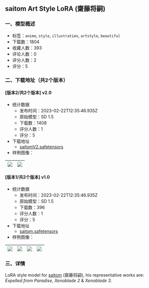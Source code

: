 ## saitom Art Style LoRA (齋藤将嗣)
### 一、模型概述

- 标签：`anime`, `style`, `illustration`, `artstyle`, `beautiful`
- 下载数：1804
- 收藏人数：393
- 评论人数：0
- 评分人数：2
- 评分：5

### 二、下载地址（共2个版本）

#### [版本2/共2个版本] v2.0

- 统计数据
  - 发布时间：2023-02-22T12:35:46.935Z
  - 原始模型：SD 1.5
  - 下载数：1408
  - 评分人数：1
  - 评分：5
- 下载地址
  - [saitomV2.safetensors](https://civitai.com/api/download/models/13823)
- 样例图像：

| <img src="https://image.civitai.com/xG1nkqKTMzGDvpLrqFT7WA/f78d5542-c35c-45c9-e2cf-0cbfb6fbe000/width=450/134004.jpeg" /> | <img src="https://image.civitai.com/xG1nkqKTMzGDvpLrqFT7WA/7e1b5a6e-ced4-407a-32a8-5622dc925d00/width=450/134003.jpeg" /> |
| ---- | ---- |

#### [版本1/共2个版本] v1.0

- 统计数据
  - 发布时间：2023-02-22T12:35:46.935Z
  - 原始模型：SD 1.5
  - 下载数：396
  - 评分人数：1
  - 评分：5
- 下载地址
  - [saitom.safetensors](https://civitai.com/api/download/models/12139)
- 样例图像：

| <img src="https://image.civitai.com/xG1nkqKTMzGDvpLrqFT7WA/a03a3fe4-fec2-472b-3753-fdd65dfa5300/width=450/116346.jpeg" /> | <img src="https://image.civitai.com/xG1nkqKTMzGDvpLrqFT7WA/929d1ce1-edbb-4a9e-5d8e-89e50f76e400/width=450/116357.jpeg" /> | <img src="https://image.civitai.com/xG1nkqKTMzGDvpLrqFT7WA/5c846d03-9336-4ee7-5db1-9c5992c45700/width=450/116349.jpeg" /> | <img src="https://image.civitai.com/xG1nkqKTMzGDvpLrqFT7WA/ce742e13-0075-4bb6-e3b6-ab9144cd4000/width=450/116348.jpeg" /> |
| ---- | ---- | ---- | ---- |


### 三、详情
<p>LoRA style model for <a target="_blank" rel="ugc" href="https://www.pixiv.net/users/152240">saitom</a> (齋藤将嗣), his representative works are: <em>Expelled from Paradise</em>, <em>Xenoblade 2</em> &amp; <em>Xenoblade 3</em>.</p>